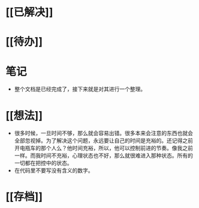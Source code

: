 # [[已解决]]

# [[待办]]

# 笔记
- 整个文档是已经完成了，接下来就是对其进行一个整理。

# [[想法]]
- 很多时候，一旦时间不够，那么就会容易出错。很多本来会注意的东西也就会全部忽视掉。为了解决这个问题，永远要让自己的时间是充裕的。还记得之前开电瓶车的那个人么？他时间充裕，所以，他可以控制前进的节奏。像我之前一样。而我时间不充裕，心理状态也不好，那么就很难进入那种状态。所有的一切都在把控中的状态。
- 在代码里不要写没有含义的数字。

# [[存档]]